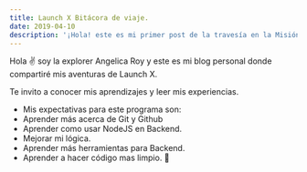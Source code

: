 ```yaml
---
title: Launch X Bitácora de viaje.
date: 2019-04-10
description: '¡Hola! este es mi primer post de la travesía en la Misión Backend con NodeJS'
---
```


Hola ✌️ soy la explorer Angelica Roy y este es mi blog personal donde compartiré mis aventuras de Launch X.

Te invito a conocer mis aprendizajes y leer mis experiencias.

- Mis expectativas para este programa son:
- Aprender más acerca de Git y Github
- Aprender como usar NodeJS en Backend.
- Mejorar mi lógica.
- Aprender más herramientas para Backend.
- Aprender a hacer código mas limpio. 🚀
